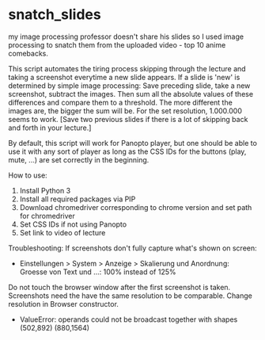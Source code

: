 # snatch_slides

my image processing professor doesn't share his slides so I used image processing to snatch them from the uploaded video - top 10 anime comebacks.

This script automates the tiring process skipping through the lecture and taking a screenshot everytime a new slide appears.
If a slide is 'new' is determined by simple image processing: Save preceding slide, take a new screenshot, subtract the images. 
Then sum all the absolute values of these differences and compare them to a threshold. The more different the images are, the bigger the sum will be.
For the set resolution, 1.000.000 seems to work.
[Save two previous slides if there is a lot of skipping back and forth in your lecture.]

By default, this script will work for Panopto player, but one should be able to use it with any sort of player as long as the CSS IDs for
the buttons (play, mute, ...) are set correctly in the beginning.

How to use:
1. Install Python 3
2. Install all required packages via PIP
3. Download chromedriver corresponding to chrome version
	and set path for chromedriver
4. Set CSS IDs if not using Panopto
5. Set link to video of lecture


Troubleshooting:
If screenshots don't fully capture what's shown on screen:
- Einstellungen > System > Anzeige > Skalierung und Anordnung: Groesse von Text und ...: 100% instead of 125%

Do not touch the browser window after the first screenshot is taken. Screenshots need the have the same resolution to be comparable.
Change resolution in Browser constructor.
- ValueError: operands could not be broadcast together with shapes (502,892) (880,1564)
